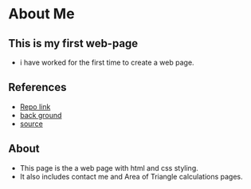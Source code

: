 # About Me
## This is my first web-page
- i have worked for the first time to create a web page.

## References

-  [Repo link](https://github.com/profcase/about-me-00)
-  [back ground](https://www.freepik.com/free-photos-vectors/white-background)
-  [source](https://profcase.github.io/web-apps-list)


## About

- This page is the a web page with html and css styling.
- It also includes contact me and Area of Triangle calculations pages.



 
   
